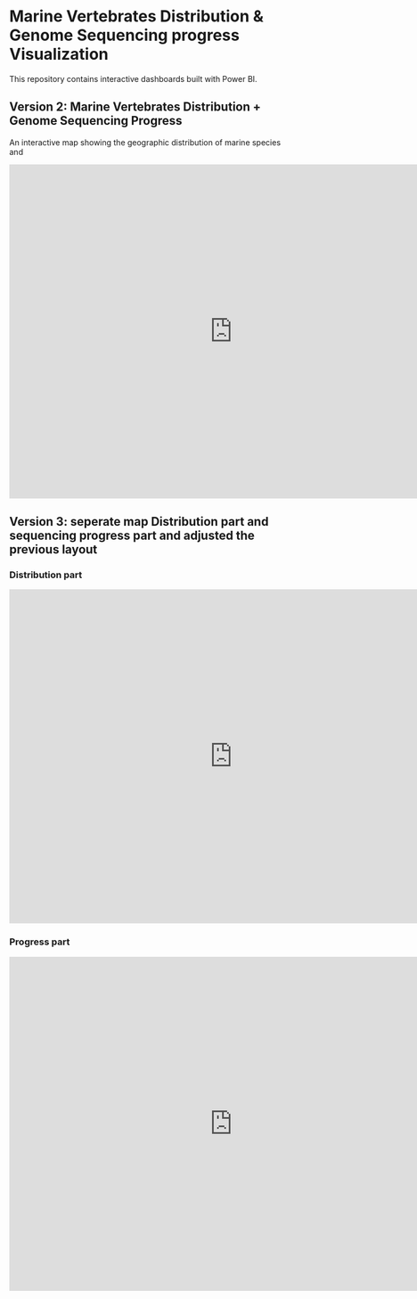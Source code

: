 # Marine Vertebrates Distribution & Genome Sequencing progress Visualization

This repository contains interactive dashboards built with Power BI.

## Version 2: Marine Vertebrates Distribution + Genome Sequencing Progress
An interactive map showing the geographic distribution of marine species and 

<iframe width="800" height="600" src="https://app.powerbi.com/view?r=eyJrIjoiNWVhZGNlMzUtNzU5MS00ZTc3LWE2YjUtMjM5OGU4MjIyZjFkIiwidCI6IjYwMDg2NDZiLTFmODctNDI0NC05YzMxLTI0Yjg1ZGQwNGRhMiIsImMiOjEwfQ%3D%3D" frameborder="0" allowFullScreen="true"></iframe>

## Version 3: seperate map Distribution part and sequencing progress part and adjusted the previous layout
### Distribution part
<iframe width="800" height="600" src="https://app.powerbi.com/view?r=eyJrIjoiOTYyOGJiMzEtYzU2Mi00Nzc0LTkyZTUtNTBlN2IxMTAzZjRlIiwidCI6IjYwMDg2NDZiLTFmODctNDI0NC05YzMxLTI0Yjg1ZGQwNGRhMiIsImMiOjEwfQ%3D%3D" frameborder="0" allowFullScreen="true"></iframe>

### Progress part
<iframe width="800" height="600" src="https://app.powerbi.com/view?r=eyJrIjoiZDM0MTYyMjEtMjM3MS00OTEyLTljODUtNjgzODM3MmQ3OGIwIiwidCI6IjYwMDg2NDZiLTFmODctNDI0NC05YzMxLTI0Yjg1ZGQwNGRhMiIsImMiOjEwfQ%3D%3D" frameborder="0" allowFullScreen="true"></iframe>

